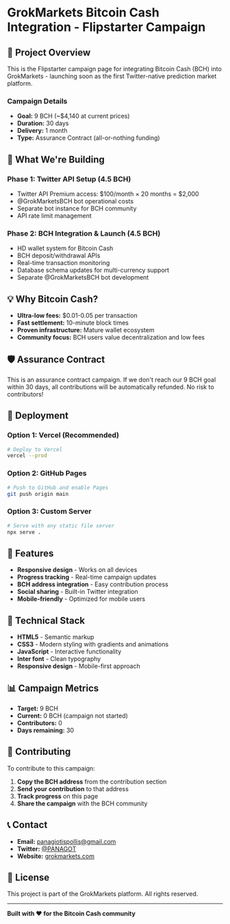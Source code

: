 # GrokMarkets Bitcoin Cash Integration - Flipstarter Campaign

## 🚀 Project Overview

This is the Flipstarter campaign page for integrating Bitcoin Cash (BCH) into GrokMarkets - launching soon as the first Twitter-native prediction market platform.

### Campaign Details
- **Goal:** 9 BCH (~$4,140 at current prices)
- **Duration:** 30 days
- **Delivery:** 1 month
- **Type:** Assurance Contract (all-or-nothing funding)

## 🎯 What We're Building

### Phase 1: Twitter API Setup (4.5 BCH)
- Twitter API Premium access: $100/month × 20 months = $2,000
- @GrokMarketsBCH bot operational costs
- Separate bot instance for BCH community
- API rate limit management

### Phase 2: BCH Integration & Launch (4.5 BCH)
- HD wallet system for Bitcoin Cash
- BCH deposit/withdrawal APIs
- Real-time transaction monitoring
- Database schema updates for multi-currency support
- Separate @GrokMarketsBCH bot development

## 💡 Why Bitcoin Cash?

- **Ultra-low fees:** $0.01-0.05 per transaction
- **Fast settlement:** 10-minute block times
- **Proven infrastructure:** Mature wallet ecosystem
- **Community focus:** BCH users value decentralization and low fees

## 🛡️ Assurance Contract

This is an assurance contract campaign. If we don't reach our 9 BCH goal within 30 days, all contributions will be automatically refunded. No risk to contributors!

## 🚀 Deployment

### Option 1: Vercel (Recommended)
```bash
# Deploy to Vercel
vercel --prod
```

### Option 2: GitHub Pages
```bash
# Push to GitHub and enable Pages
git push origin main
```

### Option 3: Custom Server
```bash
# Serve with any static file server
npx serve .
```

## 📱 Features

- **Responsive design** - Works on all devices
- **Progress tracking** - Real-time campaign updates
- **BCH address integration** - Easy contribution process
- **Social sharing** - Built-in Twitter integration
- **Mobile-friendly** - Optimized for mobile users

## 🔧 Technical Stack

- **HTML5** - Semantic markup
- **CSS3** - Modern styling with gradients and animations
- **JavaScript** - Interactive functionality
- **Inter font** - Clean typography
- **Responsive design** - Mobile-first approach

## 📊 Campaign Metrics

- **Target:** 9 BCH
- **Current:** 0 BCH (campaign not started)
- **Contributors:** 0
- **Days remaining:** 30

## 🤝 Contributing

To contribute to this campaign:

1. **Copy the BCH address** from the contribution section
2. **Send your contribution** to that address
3. **Track progress** on this page
4. **Share the campaign** with the BCH community

## 📞 Contact

- **Email:** panagiotispollis@gmail.com
- **Twitter:** [@PANAGOT](https://twitter.com/PANAGOT)
- **Website:** [grokmarkets.com](https://grokmarkets.com)

## 📄 License

This project is part of the GrokMarkets platform. All rights reserved.

---

**Built with ❤️ for the Bitcoin Cash community**
